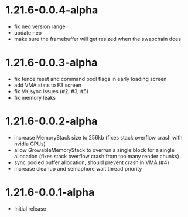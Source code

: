 # 1.21.6-0.0.4-alpha
 - fix neo version range
 - update neo
 - make sure the framebuffer will get resized when the swapchain does

# 1.21.6-0.0.3-alpha
 - fix fence reset and command pool flags in early loading screen
 - add VMA stats to F3 screen
 - fix VK sync issues (#2, #3, #5)
 - fix memory leaks

# 1.21.6-0.0.2-alpha
 - increase MemoryStack size to 256kb (fixes stack overflow crash with nvidia GPUs)
 - allow GrowableMemoryStack to overrun a single block for a single allocation (fixes stack overflow crash from too many render chunks)
 - sync pooled buffer allocation, should prevent crash in VMA (#4)
 - increase cleanup and semaphore wait thread priority

# 1.21.6-0.0.1-alpha
 - Initial release